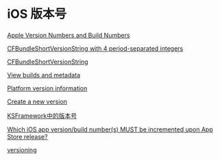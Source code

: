 # iOS 版本号


### 

[Apple Version Numbers and Build Numbers](https://developer.apple.com/library/archive/technotes/tn2420/_index.html#//apple_ref/doc/uid/DTS40016603-CH1-INTRODUCTION)


[CFBundleShortVersionString with 4 period-separated integers
](https://developer.apple.com/forums/thread/15701)

[CFBundleShortVersionString](https://developer.apple.com/documentation/bundleresources/information_property_list/cfbundleshortversionstring)

[View builds and metadata](https://developer.apple.com/help/app-store-connect/manage-builds/view-builds-and-metadata)

[Platform version information](https://developer.apple.com/help/app-store-connect/reference/platform-version-information)


[Create a new version](https://developer.apple.com/help/app-store-connect/update-your-app/create-a-new-version)

[KSFramework中的版本号](https://mr-kelly.github.io/KSFramework/advanced/versioning/)


[Which iOS app version/build number(s) MUST be incremented upon App Store release?](https://stackoverflow.com/questions/21125159/which-ios-app-version-build-numbers-must-be-incremented-upon-app-store-release/38009895#38009895)


[versioning](https://mr-kelly.github.io/KSFramework/advanced/versioning/)